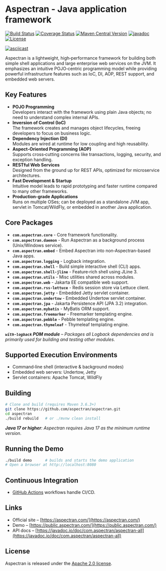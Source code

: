 # Aspectran - Java application framework

[![Build Status](https://github.com/aspectran/aspectran/workflows/Java%20CI/badge.svg)](https://github.com/aspectran/aspectran/actions?query=workflow%3A%22Java+CI%22)
[![Coverage Status](https://coveralls.io/repos/github/aspectran/aspectran/badge.svg?branch=master)](https://coveralls.io/github/aspectran/aspectran?branch=master)
[![Maven Central Version](https://img.shields.io/maven-central/v/com.aspectran/aspectran-project)](https://central.sonatype.com/artifact/com.aspectran/aspectran-project)
[![javadoc](https://javadoc.io/badge2/com.aspectran/aspectran-all/javadoc.svg)](https://javadoc.io/doc/com.aspectran/aspectran-all)
[![License](https://img.shields.io/:license-apache-brightgreen.svg)](https://www.apache.org/licenses/LICENSE-2.0.html)

[![asciicast](https://asciinema.org/a/325210.png)](https://asciinema.org/a/325210)

Aspectran is a lightweight, high‑performance framework for building both simple shell applications and
large enterprise web services on the JVM. It emphasizes an intuitive POJO‑centric programming model while
providing powerful infrastructure features such as IoC, DI, AOP, REST support, and embedded web servers.

## Key Features

- **POJO Programming**  
  Developers interact with the framework using plain Java objects; no need to understand complex internal APIs.
- **Inversion of Control (IoC)**  
  The framework creates and manages object lifecycles, freeing developers to focus on business logic.
- **Dependency Injection (DI)**  
  Modules are wired at runtime for low coupling and high reusability.
- **Aspect‑Oriented Programming (AOP)**  
  Supports cross‑cutting concerns like transactions, logging, security, and exception handling.
- **RESTful Web Services**  
  Designed from the ground up for REST APIs, optimized for microservice architectures.
- **Fast Development & Startup**  
  Intuitive model leads to rapid prototyping and faster runtime compared to many other frameworks.
- **Production‑grade Applications**  
  Runs on multiple OSes; can be deployed as a standalone JVM app, servlet in Tomcat/WildFly, or embedded in another Java application.

## Core Packages

- **`com.aspectran.core`** - Core framework functionality.
- **`com.aspectran.daemon`** - Run Aspectran as a background process (Unix/Windows service).
- **`com.aspectran.embed`** - Embed Aspectran into non‑Aspectran-based Java apps.
- **`com.aspectran.logging`** - Logback integration.
- **`com.aspectran.shell`** - Build simple interactive shell (CLI) apps.
- **`com.aspectran.shell-jline`** - Feature‑rich shell using JLine 3.
- **`com.aspectran.utils`** - Misc utilities shared across modules.
- **`com.aspectran.web`** - Jakarta EE compatible web support.
- **`com.aspectran.rss-lettuce`** - Redis session store via Lettuce client.
- **`com.aspectran.jetty`** - Embedded Jetty servlet container.
- **`com.aspectran.undertow`** - Embedded Undertow servlet container.
- **`com.aspectran.jpa`** - Jakarta Persistence API (JPA 3.2) integration.
- **`com.aspectran.mybatis`** - MyBatis ORM support.
- **`com.aspectran.freemarker`** - Freemarker templating engine.
- **`com.aspectran.pebble`** - Pebble templating engine.
- **`com.aspectran.thymeleaf`** - Thymeleaf templating engine.

_**`with-logback` POM module** – Packages all Logback dependencies and is primarily used for building and testing other modules._

## Supported Execution Environments

- Command‑line shell (interactive & background modes)
- Embedded web servers: Undertow, Jetty
- Servlet containers: Apache Tomcat, WildFly

## Building

```sh
# Clone and build (requires Maven 3.6.3+)
git clone https://github.com/aspectran/aspectran.git
cd aspectran
./build rebuild   # or ./mvnw clean install
```
_**Java 17 or higher**: Aspectran requires Java 17 as the minimum runtime version._

## Running the Demo
``` sh
./build demo      # builds and starts the demo application
# Open a browser at http://localhost:8080
```

## Continuous Integration

- [GitHub Actions](https://github.com/aspectran/aspectran/actions) workflows handle CI/CD.

## Links

- Official site – [https://aspectran.com/](https://aspectran.com/)
- Demo – [https://public.aspectran.com/](https://public.aspectran.com/)
- API docs – [https://javadoc.io/doc/com.aspectran/aspectran-all](https://javadoc.io/doc/com.aspectran/aspectran-all)

## License

Aspectran is released under the [Apache 2.0 license](http://www.apache.org/licenses/LICENSE-2.0).
